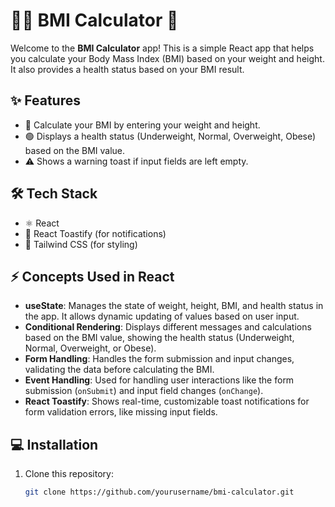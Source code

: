 # 🏋️‍♂️ BMI Calculator 📏

Welcome to the **BMI Calculator** app! This is a simple React app that helps you calculate your Body Mass Index (BMI) based on your weight and height. It also provides a health status based on your BMI result. 

## ✨ Features

- 💪 Calculate your BMI by entering your weight and height.
- 🟢 Displays a health status (Underweight, Normal, Overweight, Obese) based on the BMI value.
- ⚠️ Shows a warning toast if input fields are left empty.

## 🛠️ Tech Stack

- ⚛️ React
- 🚨 React Toastify (for notifications)
- 🎨 Tailwind CSS (for styling)

## ⚡ Concepts Used in React

- **useState**: Manages the state of weight, height, BMI, and health status in the app. It allows dynamic updating of values based on user input.
- **Conditional Rendering**: Displays different messages and calculations based on the BMI value, showing the health status (Underweight, Normal, Overweight, or Obese).
- **Form Handling**: Handles the form submission and input changes, validating the data before calculating the BMI.
- **Event Handling**: Used for handling user interactions like the form submission (`onSubmit`) and input field changes (`onChange`).
- **React Toastify**: Shows real-time, customizable toast notifications for form validation errors, like missing input fields.

## 💻 Installation

1. Clone this repository:
   ```bash
   git clone https://github.com/yourusername/bmi-calculator.git
